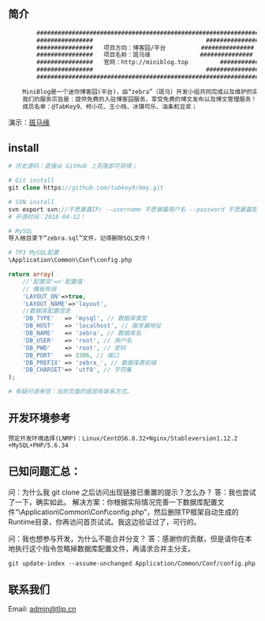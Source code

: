 ## 简介

```html
        #######################################################################
        ################                           		###############
        ################   项目方向：博客园/平台   		###############
        ################   项目名称：斑马缘        		 ###############
        ################   官网：http://miniblog.top 	      ##################
        ################                          		###############
        #######################################################################
        
	MiniBlog是一个迷你博客园(平台)，由“zebra”（斑马）开发小组共同完成以及维护的实例项目。
	我们的服务宗旨是：提供免费的入驻博客园服务，享受免费的博文发布以及博文管理服务！MiniBlog欢迎您的入驻！
	成员名单：@TabKey9、柯小花、王小贱、冰镇可乐、油条和豆浆；
```
演示：[斑马缘](https://miniblog.top)



## install
```php
# 历史源码：直接从 GitHub 上克隆即可获得；

# Git install
git clone https://github.com/tabkey9/bmy.git

# SVN install
svn export svn://不愿暴露IP/ --username 不愿暴露用户名 --password 不愿暴露密码 --no-auth-cache  --force
# 开源时间：2018-04-12！

# MySQL 
导入根目录下“zebra.sql”文件，记得删除SQL文件！

# TP3 MySQL配置
\Application\Common\Conf\config.php

return array(
	//'配置项'=>'配置值'
	// 模板布局
	'LAYOUT_ON'=>true,
	'LAYOUT_NAME'=>'layout',
	//数据库配置信息
	'DB_TYPE'   => 'mysql', // 数据库类型
	'DB_HOST'   => 'localhost', // 服务器地址
	'DB_NAME'   => 'zebra', // 数据库名
	'DB_USER'   => 'root', // 用户名
	'DB_PWD'    => 'root', // 密码
	'DB_PORT'   => 3306, // 端口
	'DB_PREFIX' => 'zebra_', // 数据库表前缀 
	'DB_CHARSET'=> 'utf8', // 字符集
);

# 有疑问请来信：当前页面的底部有联系方式。
```



## 开发环境参考

`预定开发环境选择(LNMP)：Linux/CentOS6.8.32+Nginx/Stableversion1.12.2 +MySQL+PHP/5.6.34`

## 已知问题汇总：
问：为什么我 git clone 之后访问出现链接已重置的提示？怎么办？
答：我也尝试了一下，确实如此。
解决方案：你根据实际情况完善一下数据库配置文件“\Application\Common\Conf\config.php”，然后删除TP框架自动生成的Runtime目录，你再访问首页试试。我这边验证过了，可行的。

问：我也想参与开发，为什么不能合并分支？
答：感谢你的贡献，但是请你在本地执行这个指令忽略掉数据库配置文件，再请求合并主分支。
```
git update-index --assume-unchanged Application/Common/Conf/config.php
```

## 联系我们

Email: admin@tlip.cn